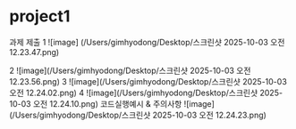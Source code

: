 # project1
과제 제출
1
![image] (/Users/gimhyodong/Desktop/스크린샷 2025-10-03 오전 12.23.47.png)

2
![image](/Users/gimhyodong/Desktop/스크린샷 2025-10-03 오전 12.23.56.png)
3
![image](/Users/gimhyodong/Desktop/스크린샷 2025-10-03 오전 12.24.02.png)
4
![image](/Users/gimhyodong/Desktop/스크린샷 2025-10-03 오전 12.24.10.png)
코드실행예시 & 주의사항
![image](/Users/gimhyodong/Desktop/스크린샷 2025-10-03 오전 12.24.23.png)
